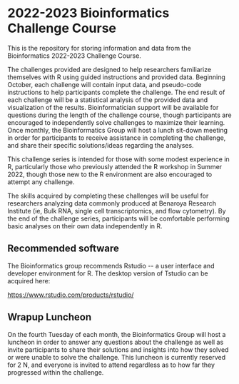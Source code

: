 # 2022-2023 Bioinformatics Challenge Course

This is the repository for storing information and data from the Bioinformatics 2022-2023 Challenge Course.

The challenges provided are designed to help researchers familiarize themselves with R using guided instructions and provided data.  Beginning October, each challenge will contain input data, and pseudo-code instructions to help participants complete the challenge. The end result of each challenge will be a statistical analysis of the provided data and visualization of the results. Bioinformatician support will be available for questions during the length of the challenge course, though participants are encouraged to independently solve challenges to maximize their learning. Once monthly, the Bioinformatics Group will host a lunch sit-down meeting in order for participants to receive assistance in completing the challenge, and share their specific solutions/ideas regarding the analyses.

This challenge series is intended for those with some modest experience in R, particularly those who previously attended the R workshop in Summer 2022, though those new to the R environment are also encouraged to attempt any challenge.

The skills acquired by completing these challenges will be useful for researchers analyzing data commonly produced at Benaroya Research Institute (ie, Bulk RNA, single cell transcriptomics, and flow cytometry). By the end of the challenge series, participants will be comfortable performing basic analyses on their own data independently in R.

## Recommended software

The Bioinformatics group recommends Rstudio -- a user interface and developer environment for R. The desktop version of Tstudio can be acquired here: 

https://www.rstudio.com/products/rstudio/

## Wrapup Luncheon

On the fourth Tuesday of each month, the Bioinformatics Group will host a luncheon in order to answer any questions about the challenge as well as invite participants to share their solutions and insights into how they solved or were unable to solve the challenge. This luncheon is currently reserved for 2 N, and everyone is invited to attend regardless as to how far they progressed within the challenge.
